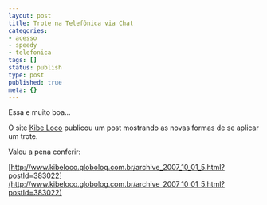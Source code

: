 ```yaml
---
layout: post
title: Trote na Telefônica via Chat
categories:
- acesso
- speedy
- telefonica
tags: []
status: publish
type: post
published: true
meta: {}
---
```

Essa e muito boa...

O site [Kibe Loco](http://www.kibeloco.com.br/) publicou um post mostrando as novas formas de se aplicar um trote.

Valeu a pena conferir:

[http://www.kibeloco.globolog.com.br/archive_2007_10_01_5.html?postId=383022](http://www.kibeloco.globolog.com.br/archive_2007_10_01_5.html?postId=383022)
